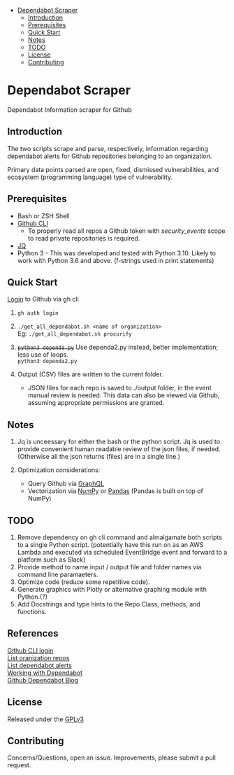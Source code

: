- [Dependabot Scraper](#dependabot-scraper)
  * [Introduction](#introduction)
  * [Prerequisites](#prerequisites)
  * [Quick Start](#quick-start)
  * [Notes](#notes)
  * [TODO](#todo)
  * [License](#license)
  * [Contributing](#contributing)

# Dependabot Scraper

Dependabot Information scraper for Github


## Introduction

The two scripts scrape and parse, respectively, information regarding
dependabot alerts for Github repositories belonging to an organization.

Primary data points parsed are open, fixed, dismissed vulnerabilities, and
ecosystem (programming language) type of vulnerability.


## Prerequisites

* Bash or ZSH Shell
* [Github CLI](https://cli.github.com/manual/installation)
  * To properly read all repos a Github token with _security_events_ scope to
read private repositories is required.
* [JQ](https://stedolan.github.io/jq/download/)
* Python 3 - This was developed and tested with Python 3.10.  Likely to work
with Python 3.6 and above.  (f-strings used in print statements)


## Quick Start

[Login](https://cli.github.com/manual/gh_auth_login) to Github via gh cli

1. ```gh auth login```

2. ```./get_all_dependabot.sh <name of organization>```\
  Eg: ```./get_all_dependabot.sh procurify```

3. ~~```python3 dependa.py```~~  Use dependa2.py instead, better implementation;
  less use of loops.\
  ```python3 dependa2.py```


4. Output (CSV) files are written to the current folder.
    * JSON files for each repo is saved to ./output folder, in the event manual
review is needed.  This data can also be viewed via Github, assuming
appropriate permissions are granted.


## Notes

1. Jq is unceessary for either the bash or the python script.  Jq is used to 
provide convenient human readable review of the json files, if needed.
(Otherwise all the json returns (files) are in a single line.)

2. Optimization considerations:
    * Query Github via [GraphQL](https://github.blog/changelog/2022-06-29-dependabot-alerts-dependency-scope-filter-via-graphql-api/)
    * Vectorization via [NumPy](https://numpy.org/) or [Pandas](https://pandas.pydata.org/)
    (Pandas is built on top of NumPy)


## TODO

1. Remove dependency on gh cli command and almalgamate both scripts to
a single Python script.  (potentially have this run on as an AWS Lambda and
executed via scheduled EventBridge event and forward to a platform such as
Slack)
2. Provide method to name input / output file and folder names via command line
   paramaeters.
3. Optimize code (reduce some repetitive code).
4. Generate graphics with Plotly or alternative graphing module with Python.(?)
5. Add Docstrings and type hints to the Repo Class, methods, and functions.


## References

[Github CLI login](https://cli.github.com/manual/gh_auth_login)\
[List oranization repos](https://docs.github.com/en/rest/repos/repos#list-organization-repositories)\
[List dependabot alerts](https://docs.github.com/en/rest/dependabot/alerts#list-dependabot-alerts-for-a-repository)\
[Working with Dependabot](https://docs.github.com/en/code-security/dependabot/working-with-dependabot)\
[Github Dependabot Blog](https://github.blog/2020-06-01-keep-all-your-packages-up-to-date-with-dependabot/)


## License

Released under the [GPLv3](https://www.gnu.org/licenses/gpl-3.0.en.html)


## Contributing

Concerns/Questions, open an issue.  Improvements, please submit a pull request.
